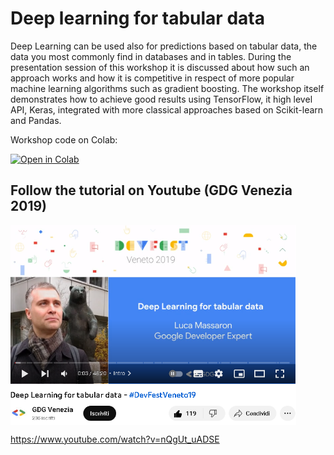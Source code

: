 # Deep learning for tabular data

Deep Learning can be used also for predictions based on tabular data, the data you most commonly find in databases and in tables. During the presentation session of this workshop it is discussed about how such an approach works and how it is competitive in respect of more popular machine learning algorithms such as gradient boosting. The workshop itself demonstrates how to achieve good results using TensorFlow, it high level API, Keras, integrated with more classical approaches based on Scikit-learn and Pandas.

Workshop code on Colab:

[![Open in Colab](https://colab.research.google.com/assets/colab-badge.svg)](https://colab.research.google.com/github/lmassaron/deep_learning_for_tabular_data/blob/master/deep-learning-for-tabular-data.ipynb)

## Follow the tutorial on Youtube (GDG Venezia 2019)
<a href="https://www.youtube.com/watch?v=nQgUt_uADSE"><img src="./GDG_Venezia_2019.PNG" alt="GDG Venezia 2019" height="320px" align="center"></a>

https://www.youtube.com/watch?v=nQgUt_uADSE
